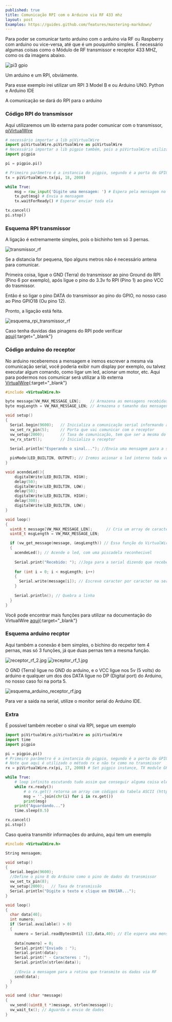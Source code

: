 ```yaml
---
published: true
title: Comunicação RPI com o Arduino via RF 433 mhz 
layout: post
Examplos: https://guides.github.com/features/mastering-markdown/
---
```


Para poder se comunicar tanto arduino com o arduino via RF ou Raspberry com arduino ou vice-versa, até que é um pouquinho simples. É necessário algumas coisas como o Módulo de RF transmissor e receptor 433 MHZ, como os da imagens abaixo.

![pi3 gpio](/img/posts/rf_433mhz.jpg)

Um arduino e um RPI, obviámente. 

Para esse exemplo irei utilizar um RPI 3 Model B e ou Arduino UNO. Python e Arduino IDE

A comunicação se dará do RPI para o arduino

### Código RPI do transmissor
Aqui utilizaremos um lib externa para poder comunicar com o transmissor, [piVirtualWire](https://github.com/DzikuVx/piVirtualWire)
```python
# necessário importar a lib piVirtualWire
import piVirtualWire.piVirtualWire as piVirtualWire 
# Necessário importar a lib pigpio também, pois a piVirtualWire utiliza ela para se comunicar
import pigpio

pi = pigpio.pi()

# Primeiro parâmetro é a instancia do pigpio, segundo é a porta do GPIO que irá utilizar e o terceiro é a taxa de comunicação, necessário informar a mesma que o receptor
tx = piVirtualWire.tx(pi, 18, 2000)

while True:
    msg = raw_input('Digite uma mensagem: ') # Espera pela mensagem no terminal
    tx.put(msg) # Envia a mensagem
    tx.waitForReady() # Esperar enviar toda ela

tx.cancel()
pi.stop()
```

### Esquema RPI transmissor
A ligação é extremamente simples, pois o bichinho tem só 3 pernas. 

![transmissor_rf](/img/posts/2018-07-08/transmissor_rf.jpg)

Se a distancia for pequena, tipo alguns metros não é necessário antena para comunicar. 

Primeira coisa, ligue o GND (Terra) do transmissor ao pino Ground do RPI (Pino 6 por exemplo), após ligue  o pino do 3.3v fo RPI (Pino 1) ao pino VCC do trasmissor. 

Então é so ligar o pino DATA do transmissor ao pino do GPIO, no nosso caso ao Pino GPIO18 (Ou pino 12). 

Pronto, a ligação está feita. 

![esquema_rpi_transmissor_rf](/img/posts/2018-07-08/esquema_rpi_transmissor_rf.jpg)

Caso tenha duvidas das pinagens do RPI pode verificar [aqui](/2018/07/08/esquemas-portas-rpi.html){:target="_blank"}


### Código arduino do receptor

No arduino receberemos a mensagem e iremos escrever a mesma via comunicação serial, você poderia exibir num display por exemplo, ou talvez executar algum comando, como ligar um led, acionar um motor, etc.
Aqui para podermos nos comunicar será utilizar a lib externa [VirtualWire](http://www.airspayce.com/mikem/arduino/VirtualWire/VirtualWire-1.20.zip){:target="_blank"}
```c
#include <VirtualWire.h>

byte message[VW_MAX_MESSAGE_LEN];    // Armazena as mensagens recebidas
byte msgLength = VW_MAX_MESSAGE_LEN; // Armazena o tamanho das mensagens

void setup()
{
  Serial.begin(9600);   // Inicializa a comunicação serial informando a taxa de comunicação
  vw_set_rx_pin(5);     // Porta que vai comunicar com o receptor
  vw_setup(2000);       // Taxa de comunicação, tem que ser a mesma do RPI
  vw_rx_start();        // Inicializa o receptor
  
  Serial.println("Esperando o sinal..."); //Envia uma mensagem para a serial

  pinMode(LED_BUILTIN, OUTPUT); // Iremos acionar o led interno toda vez que o arduino receber alguma comunicação via RF
}

void acendeLed(){
    digitalWrite(LED_BUILTIN, HIGH);
    delay(50);
    digitalWrite(LED_BUILTIN, LOW);
    delay(50);
    digitalWrite(LED_BUILTIN, HIGH);
    delay(300);
    digitalWrite(LED_BUILTIN, LOW);
}

void loop()
{
  uint8_t message[VW_MAX_MESSAGE_LEN];      // Cria um array de caracteres tipo uint8_t
  uint8_t msgLength = VW_MAX_MESSAGE_LEN;

  if (vw_get_message(message, &msgLength)) // Essa função do VirtualWire verifica se foi recebido alguma mensagem, se sim ele set a mensagem na primeira variável passada por parâmetro.
  {
    acendeLed(); // Acende o led, com uma piscadela reconhecivel
    
    Serial.print("Recebido: "); //Joga para a serial dizendo que recebeu alguma coisa
    
    for (int i = 0; i < msgLength; i++)
    {
      Serial.write(message[i]); // Escreve caracter por caracter na serial
    }
    
    Serial.println(); // Quebra a linha
  }
}
```
Você pode encontrar mais funções para utilizar na documentação do VirtualWire [aqui](https://arduino-info.wikispaces.com/file/view/VirtualWire.pdf){:target="_blank"}

### Esquema arduino recptor

Aqui também a conexão é bem simples, o bichino do recpetor tem 4 pernas, mas só 3 funções, já que duas pernas tem a mesma função. 

![receptor_rf_2.jpg](/img/posts/2018-07-08/receptor_rf_2.jpg)
![receptor_rf_1.jpg](/img/posts/2018-07-08/receptor_rf_1.jpg)

O GND (Terra) ligue no GND do arduino, e o VCC ligue nos 5v (5 volts) do arduino e qualquer um dos dos DATA ligue no DP (Digital port) do Arduino, no nosso caso foi na porta 5. 

![esquema_arduino_receptor_rf.jpg](/img/posts/2018-07-08/esquema_arduino_receptor_rf.jpg)

Para ver a saida na serial, utilize o monitor serial do Arduino IDE. 

### Extra

É possivel também receber o sinal via RPI, segue um exemplo

```python
import piVirtualWire.piVirtualWire as piVirtualWire
import time
import pigpio

pi = pigpio.pi()
# Primeiro parâmetro é a instancia do pigpio, segundo é a porta do GPIO que irá utilizar e o terceiro é a taxa de comunicação, mesmo que o transmissor
# Note que aqui é utilizado o método rx e não tx como no transmissor
rx = piVirtualWire.rx(pi, 17, 2000) # Set pigpio instance, TX module GPIO pin and baud rate

while True:
    # loop infinito escutando tudo assim que conseguir alguma coisa ele imprime.
    while rx.ready():
        # o rx.get() retorna um array com códigos da tabela ASCII (http://www.asciitable.com/) então é necessário converter para ter a mensagem correta.
        msg = ''.join(chr(i) for i in rx.get())
        print(msg)
    print("Aguardando...")
    time.sleep(0.5)

rx.cancel()
pi.stop()
```
Caso queira transmitir informações do arduino, aqui tem um exemplo

```c
#include <VirtualWire.h>

String mensagem;

void setup()
{
  Serial.begin(9600);
  //Define o pino 8 do Arduino como o pino de dados do transmissor
  vw_set_tx_pin(8);
  vw_setup(2000);   // Taxa de transmissão
  Serial.println("Digite o texto e clique em ENVIAR...");
}

void loop()
{
  char data[40];
  int numero;
  if (Serial.available() > 0)
  {
    numero = Serial.readBytesUntil (13,data,40); // Ele espera uma mensagem da serial e envia a mesma pelo transmissor
    
    data[numero] = 0;
    Serial.print("Enviado : ");
    Serial.print(data);
    Serial.print(" - Caracteres : ");
    Serial.println(strlen(data));
    
    //Envia a mensagem para a rotina que transmite os dados via RF
    send(data);
  }  
} 

void send (char *message)
{
  vw_send((uint8_t *)message, strlen(message));
  vw_wait_tx(); // Aguarda o envio de dados
}

```
